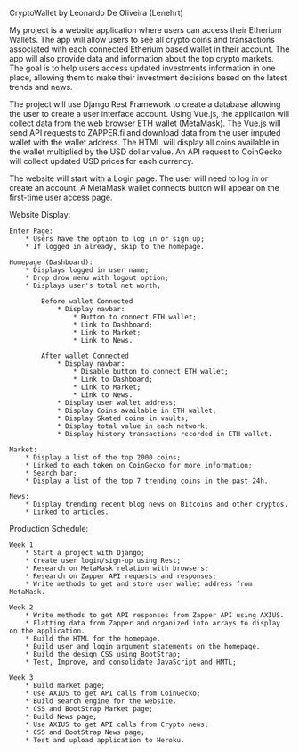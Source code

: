 CryptoWallet
by Leonardo De Oliveira (Lenehrt)

My project is a website application where users can access their Etherium Wallets. The app will allow users to see all crypto coins and transactions associated with each connected Etherium based wallet in their account. The app will also provide data and information about the top crypto markets. The goal is to help users access updated investments information in one place, allowing them to make their investment decisions based on the latest trends and news.

The project will use Django Rest Framework to create a database allowing the user to create a user interface account. Using Vue.js, the application will collect data from the web browser ETH wallet (MetaMask). The Vue.js will send API requests to ZAPPER.fi and download data from the user imputed wallet with the wallet address. The HTML will display all coins available in the wallet multiplied by the USD dollar value. An API request to CoinGecko will collect updated USD prices for each currency.

The website will start with a Login page. The user will need to log in or create an account. A MetaMask wallet connects button will appear on the first-time user access page.

Website Display:

	Enter Page:
		* Users have the option to log in or sign up;
		* If logged in already, skip to the homepage.

	Homepage (Dashboard):
		* Displays logged in user name;
		* Drop drow menu with logout option;
		* Displays user's total net worth;

			Before wallet Connected
				* Display navbar: 
					* Button to connect ETH wallet;
					* Link to Dashboard;
					* Link to Market;
					* Link to News.

			After wallet Connected
				* Display navbar: 
					* Disable button to connect ETH wallet;
					* Link to Dashboard;
					* Link to Market;
					* Link to News.
				* Display user wallet address;
				* Display Coins available in ETH wallet;
				* Display Skated coins in vaults;
				* Display total value in each network;
				* Display history transactions recorded in ETH wallet.

	Market:
		* Display a list of the top 2000 coins;
		* Linked to each token on CoinGecko for more information;
		* Search bar;
		* Display a list of the top 7 trending coins in the past 24h.

	News:
		* Display trending recent blog news on Bitcoins and other cryptos.
		* Linked to articles.

Production Schedule:

	Week 1
		* Start a project with Django;
		* Create user login/sign-up using Rest;
		* Research on MetaMask relation with browsers;
		* Research on Zapper API requests and responses;
		* Write methods to get and store user wallet address from MetaMask.

	Week 2
		* Write methods to get API responses from Zapper API using AXIUS.
		* Flatting data from Zapper and organized into arrays to display on the application.
		* Build the HTML for the homepage.
		* Build user and login argument statements on the homepage.
		* Build the design CSS using BootStrap;
		* Test, Improve, and consolidate JavaScript and HMTL;

	Week 3
		* Build market page;
		* Use AXIUS to get API calls from CoinGecko;
		* Build search engine for the website.
		* CSS and BootStrap Market page;
		* Build News page;
		* Use AXIUS to get API calls from Crypto news;
		* CSS and BootStrap News page;
		* Test and upload application to Heroku.